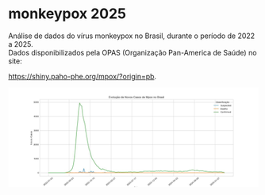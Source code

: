 # monkeypox 2025

Análise de dados do vírus monkeypox no Brasil, durante o período de 2022 a 2025.  
Dados disponibilizados pela OPAS (Organização Pan-America de Saúde) no site:

https://shiny.paho-phe.org/mpox/?origin=pb.  

<img src="https://github.com/marcello-py/monkey_pox_2025/blob/main/projetos/mpox_2025.jpg">
